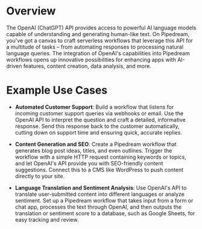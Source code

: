 # Overview

The OpenAI (ChatGPT) API provides access to powerful AI language models capable of understanding and generating human-like text. On Pipedream, you've got a canvas to craft serverless workflows that leverage this API for a multitude of tasks – from automating responses to processing natural language queries. The integration of OpenAI's capabilities into Pipedream workflows opens up innovative possibilities for enhancing apps with AI-driven features, content creation, data analysis, and more.

# Example Use Cases

- **Automated Customer Support**: Build a workflow that listens for incoming customer support queries via webhooks or email. Use the OpenAI API to interpret the question and craft a detailed, informative response. Send this response back to the customer automatically, cutting down on support time and ensuring quick, accurate replies.

- **Content Generation and SEO**: Create a Pipedream workflow that generates blog post ideas, titles, and even outlines. Trigger the workflow with a simple HTTP request containing keywords or topics, and let OpenAI's API provide you with SEO-friendly content suggestions. Connect this to a CMS like WordPress to push content directly to your site.

- **Language Translation and Sentiment Analysis**: Use OpenAI's API to translate user-submitted content into different languages or analyze sentiment. Set up a Pipedream workflow that takes input from a form or chat app, processes the text through OpenAI, and then outputs the translation or sentiment score to a database, such as Google Sheets, for easy tracking and review.

